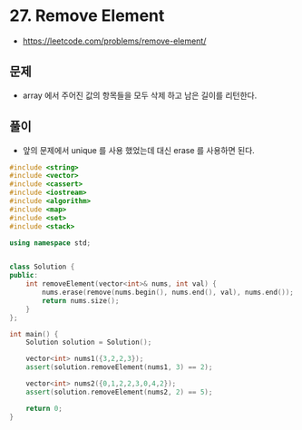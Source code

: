 # 27. Remove Element
* https://leetcode.com/problems/remove-element/

## 문제
* array 에서 주어진 값의 항목들을 모두 삭제 하고 남은 길이를 리턴한다.

## 풀이
* 앞의 문제에서 unique 를 사용 했었는데 대신 erase 를 사용하면 된다.

```cpp
#include <string>
#include <vector>
#include <cassert>
#include <iostream>
#include <algorithm>
#include <map>
#include <set>
#include <stack>

using namespace std;


class Solution {
public:
    int removeElement(vector<int>& nums, int val) {
        nums.erase(remove(nums.begin(), nums.end(), val), nums.end());
        return nums.size();
    }
};

int main() {
    Solution solution = Solution();

    vector<int> nums1({3,2,2,3});
    assert(solution.removeElement(nums1, 3) == 2);

    vector<int> nums2({0,1,2,2,3,0,4,2});
    assert(solution.removeElement(nums2, 2) == 5);

    return 0;
}
```